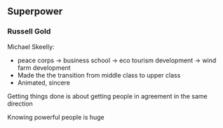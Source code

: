 ## Superpower
### Russell Gold

Michael Skeelly:
- peace corps -> business school -> eco tourism development -> wind farm development
- Made the the transition from middle class to upper class
- Animated, sincere

Getting things done is about getting people in agreement  in the same direction

Knowing powerful people is huge

